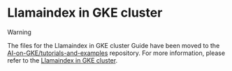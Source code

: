# Llamaindex in GKE cluster

>[!WARNING]
>The files for the Llamaindex in GKE cluster Guide have been moved to the [AI-on-GKE/tutorials-and-examples](https://github.com/ai-on-gke/tutorials-and-examples) repository. For more information, please refer to the [Llamaindex in GKE cluster](https://gke-ai-labs.dev/docs/tutorials/llamaindex/).

